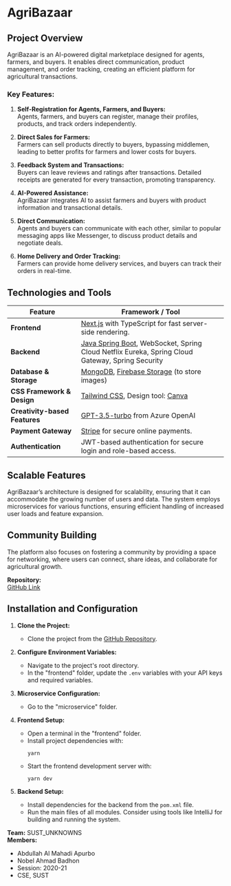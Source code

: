 # AgriBazaar


## Project Overview
AgriBazaar is an AI-powered digital marketplace designed for agents, farmers, and buyers. It enables direct communication, product management, and order tracking, creating an efficient platform for agricultural transactions.

### Key Features:
1. **Self-Registration for Agents, Farmers, and Buyers:**  
   Agents, farmers, and buyers can register, manage their profiles, products, and track orders independently.

2. **Direct Sales for Farmers:**  
   Farmers can sell products directly to buyers, bypassing middlemen, leading to better profits for farmers and lower costs for buyers.

3. **Feedback System and Transactions:**  
   Buyers can leave reviews and ratings after transactions. Detailed receipts are generated for every transaction, promoting transparency.

4. **AI-Powered Assistance:**  
   AgriBazaar integrates AI to assist farmers and buyers with product information and transactional details.

5. **Direct Communication:**  
   Agents and buyers can communicate with each other, similar to popular messaging apps like Messenger, to discuss product details and negotiate deals.

6. **Home Delivery and Order Tracking:**  
   Farmers can provide home delivery services, and buyers can track their orders in real-time.

## Technologies and Tools

| Feature                    | Framework / Tool                                                                 |
|----------------------------|---------------------------------------------------------------------------------|
| **Frontend**                | [Next.js](https://nextjs.org/) with TypeScript for fast server-side rendering.   |
| **Backend**                 | [Java Spring Boot](https://spring.io/projects/spring-boot/), WebSocket, Spring Cloud Netflix Eureka, Spring Cloud Gateway, Spring Security |
| **Database & Storage**      | [MongoDB](https://www.mongodb.com/), [Firebase Storage](https://firebase.google.com/) (to store images) |
| **CSS Framework & Design**  | [Tailwind CSS](https://tailwindcss.com/), Design tool: [Canva](https://www.canva.com/) |
| **Creativity-based Features** | [GPT-3.5-turbo](https://azure.microsoft.com/en-us/services/openai/) from Azure OpenAI |
| **Payment Gateway**         | [Stripe](https://stripe.com/) for secure online payments.                       |
| **Authentication**          | JWT-based authentication for secure login and role-based access.                |

## Scalable Features
AgriBazaar’s architecture is designed for scalability, ensuring that it can accommodate the growing number of users and data. The system employs microservices for various functions, ensuring efficient handling of increased user loads and feature expansion.

## Community Building
The platform also focuses on fostering a community by providing a space for networking, where users can connect, share ideas, and collaborate for agricultural growth.

**Repository:**  
[GitHub Link](https://github.com/md-abdullah-92/sust_unknowns_agribazaar.git)




## Installation and Configuration

1. **Clone the Project:**
   - Clone the project from the [GitHub Repository](https://github.com/md-abdullah-92/sust_unknowns_agribazaar.git).

2. **Configure Environment Variables:**
   - Navigate to the project's root directory.
   - In the "frontend" folder, update the `.env` variables with your API keys and required variables.

3. **Microservice Configuration:**
   - Go to the "microservice" folder.

4. **Frontend Setup:**
   - Open a terminal in the "frontend" folder.
   - Install project dependencies with:
     ```
     yarn
     ```
   - Start the frontend development server with:
     ```
     yarn dev
     ```

5. **Backend Setup:**
   - Install dependencies for the backend from the `pom.xml` file.
   - Run the main files of all modules. Consider using tools like IntelliJ for building and running the system.




**Team:** SUST_UNKNOWNS  
**Members:**
- Abdullah Al Mahadi Apurbo  
- Nobel Ahmad Badhon  
- Session: 2020-21  
- CSE, SUST  


